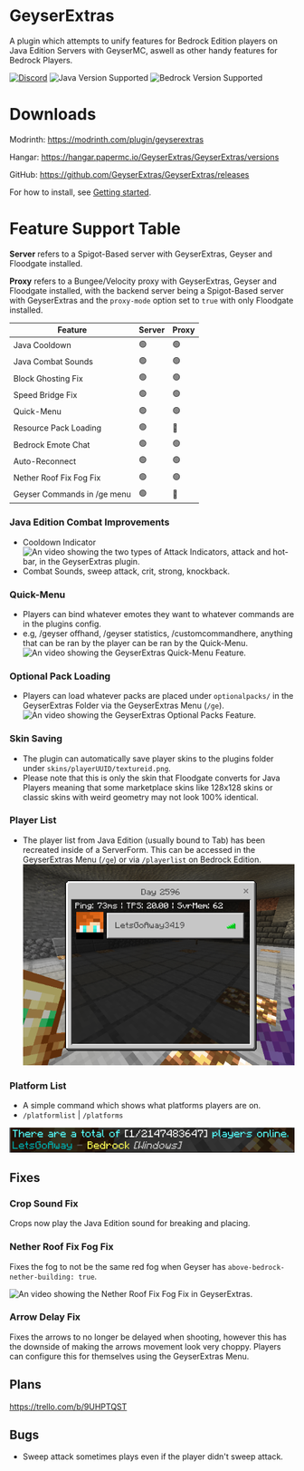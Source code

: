 
# GeyserExtras

A plugin which attempts to unify features for Bedrock Edition players on Java Edition Servers with GeyserMC, aswell as other handy features for Bedrock Players.

[![Discord](https://img.shields.io/discord/715685803040309310?logo=discord&logoColor=ffffff&label=discord&labelColor=5865F2&link=https%3A%2F%2Fdiscord.gg%2F2FfuShKQgy)](https://discord.gg/2FfuShKQgy)
![Java Version Supported](https://img.shields.io/badge/java-1.20.6-6F4E37)
![Bedrock Version Supported](https://img.shields.io/badge/bedrock-1.20.81-333333)

# Downloads
Modrinth: https://modrinth.com/plugin/geyserextras

Hangar: https://hangar.papermc.io/GeyserExtras/GeyserExtras/versions

GitHub: https://github.com/GeyserExtras/GeyserExtras/releases

For how to install, see [Getting started](https://github.com/GeyserExtras/GeyserExtras/wiki/Getting-started).

# Feature Support Table
**Server** refers to a Spigot-Based server with GeyserExtras, Geyser and Floodgate installed.

**Proxy** refers to a Bungee/Velocity proxy with GeyserExtras, Geyser and Floodgate installed, with the backend server being a Spigot-Based server with GeyserExtras and the `proxy-mode` option set to `true` with only Floodgate installed. 

|Feature                     |Server|Proxy|
|---------------------------|------|-----|
|Java Cooldown              |🟢    |🟢   |
|Java Combat Sounds         |🟢    |🟢   |
|Block Ghosting Fix         |🟢    |🟢   |
|Speed Bridge Fix           |🟢    |🟢   |
|Quick-Menu                 |🟢    |🟢   |
|Resource Pack Loading      |🟢    |🔴   |
|Bedrock Emote Chat         |🟢    |🟢   |
|Auto-Reconnect             |🟢    |🟢   |
|Nether Roof Fix Fog Fix    |🟢    |🟢   |
|Geyser Commands in /ge menu|🟢    |🔴   |

### Java Edition Combat Improvements

- Cooldown Indicator![An video showing the two types of Attack Indicators, attack and hot-bar, in the GeyserExtras plugin.](https://github.com/GeyserExtras/GeyserExtras/blob/master/preview/indicator.gif?raw=true)
- Combat Sounds, sweep attack, crit, strong, knockback.
### Quick-Menu
- Players can bind whatever emotes they want to whatever commands are in the plugins config.
- e.g, /geyser offhand, /geyser statistics, /customcommandhere, anything that can be ran by the player can be ran by the Quick-Menu.
  ![An video showing the GeyserExtras Quick-Menu Feature.](https://github.com/GeyserExtras/GeyserExtras/blob/master/preview/quickmenu.gif?raw=true)
### Optional Pack Loading
- Players can load whatever packs are placed under `optionalpacks/` in the GeyserExtras Folder via the GeyserExtras Menu (`/ge`).
  ![An video showing the GeyserExtras Optional Packs Feature.](https://github.com/GeyserExtras/GeyserExtras/blob/master/preview/resourcepacks.gif?raw=true)
### Skin Saving
- The plugin can automatically save player skins to the plugins folder under `skins/playerUUID/textureid.png`.
- Please note that this is only the skin that Floodgate converts for Java Players meaning that some marketplace skins like 128x128 skins or classic skins with weird geometry may not look 100% identical.

### Player List
- The player list from Java Edition (usually bound to Tab) has been recreated inside of a ServerForm. This can be accessed in the GeyserExtras Menu (`/ge`) or via `/playerlist` on Bedrock Edition.
  ![An image showing the Player List in GeyserExtras.](https://github.com/GeyserExtras/GeyserExtras/blob/master/preview/playerlist.png?raw=true)

### Platform List
- A simple command which shows what platforms players are on.
- `/platformlist` | `/platforms`

![An image showing the Platform List in GeyserExtras.](https://github.com/GeyserExtras/GeyserExtras/blob/master/preview/platformslist.png?raw=true)
## Fixes

### Crop Sound Fix

Crops now play the Java Edition sound for breaking and placing.

### Nether Roof Fix Fog Fix

Fixes the fog to not be the same red fog when Geyser has `above-bedrock-nether-building: true`.

![An video showing the Nether Roof Fix Fog Fix in GeyserExtras.](https://github.com/GeyserExtras/GeyserExtras/blob/master/preview/netherrooffixfogfix.gif?raw=true)

### Arrow Delay Fix

Fixes the arrows to no longer be delayed when shooting, however this has the downside of making the arrows movement look very choppy. Players can configure this for themselves using the GeyserExtras Menu.

## Plans
https://trello.com/b/9UHPTQST
  
## Bugs
- Sweep attack sometimes plays even if the player didn't sweep attack.
